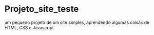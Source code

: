 # Projeto_site_teste
um pequeno projeto de um site simples, aprendendo algumas coisas de HTML, CSS e Javascript
